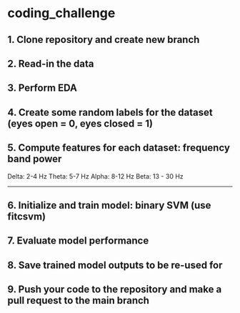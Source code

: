 # coding_challenge

## 1. Clone repository and create new branch


## 2. Read-in the data


## 3. Perform EDA 


## 4. Create some random labels for the dataset  (eyes open = 0, eyes closed = 1)


## 5. Compute features for each dataset: frequency band power
Delta: 2-4 Hz
Theta: 5-7 Hz
Alpha: 8-12 Hz
Beta: 13 - 30 Hz

---------------------------------------------------------------------------------------------------------

## 6. Initialize and train model: binary SVM (use fitcsvm)


## 7. Evaluate model performance


## 8. Save trained model outputs to be re-used for 


## 9. Push your code to the repository and make a pull request to the main branch